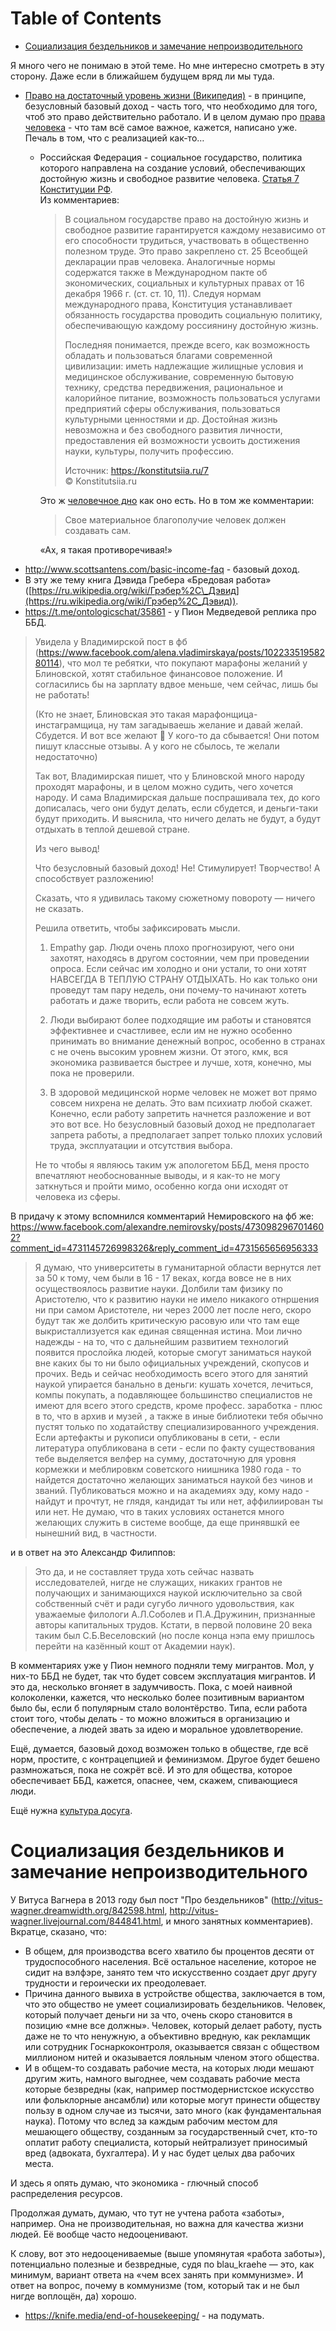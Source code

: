 
# Table of Contents

-   [Социализация бездельников и замечание непроизводительного](#orgb82dab3)

<div class="preview" id="org66358e8">

</div>

Я много чего не понимаю в этой теме. Но мне интересно смотреть в эту сторону. Даже если в ближайшем будущем вряд ли мы туда.

-   [Право на достаточный уровень жизни (Википедия)](https://ru.wikipedia.org/wiki/Право_на_достаточный_уровень_жизни) - в принципе, безусловный базовый доход - часть того, что необходимо для того, чтоб это право действительно работало. И в целом думаю про [права человека](../20220101/20220222155543-права_человека.publ.md) - что там всё самое важное, кажется, написано уже. Печаль в том, что с реализацией как-то&#x2026;
    -   Российская Федерация - социальное государство, политика которого направлена на создание условий, обеспечивающих достойную жизнь и свободное развитие человека. [Статья 7 Конституции РФ](https://konstitutsiia.ru/7).  
        Из комментариев:
        
        > В социальном государстве право на достойную жизнь и свободное развитие гарантируется каждому независимо от его способности трудиться, участвовать в общественно полезном труде. Это право закреплено ст. 25 Всеобщей декларации прав человека. Аналогичные нормы содержатся также в Международном пакте об экономических, социальных и культурных правах от 16 декабря 1966 г. (ст. ст. 10, 11). Следуя нормам международного права, Конституция устанавливает обязанность государства проводить социальную политику, обеспечивающую каждому россиянину достойную жизнь.
        > 
        > Последняя понимается, прежде всего, как возможность обладать и пользоваться благами современной цивилизации: иметь надлежащие жилищные условия и медицинское обслуживание, современную бытовую технику, средства передвижения, рациональное и калорийное питание, возможность пользоваться услугами предприятий сферы обслуживания, пользоваться культурными ценностями и др. Достойная жизнь невозможна и без свободного развития личности, предоставления ей возможности усвоить достижения науки, культуры, получить профессию.
        > 
        > Источник: <https://konstitutsiia.ru/7>  
        > © Konstitutsiia.ru
        
        Это ж [человечное дно](../20220101/20220123021515-человечное_дно.publ.md) как оно есть. Но в том же комментарии:
        
        > Свое материальное благополучие человек должен создавать сам.
        
        «Ах, я такая противоречивая!»
-   <http://www.scottsantens.com/basic-income-faq> - базовый доход.
-   В эту же тему книга Дэвида Гребера «Бредовая работа» ([https://ru.wikipedia.org/wiki/Грэбер%2C\_Дэвид](https://ru.wikipedia.org/wiki/Грэбер%2C_Дэвид)).
-   <https://t.me/ontologicschat/35861> - у Пион Медведевой реплика про ББД.

> Увидела у Владимирской пост в фб (<https://www.facebook.com/alena.vladimirskaya/posts/10223351958280114>), что мол те ребятки, что покупают марафоны желаний у Блиновской, хотят стабильное финансовое положение. И согласились бы на зарплату вдвое меньше, чем сейчас, лишь бы не работать!
> 
> (Кто не знает, Блиновская это такая марафонщица-инстаграмщица, ну там загадываешь желание и давай желай. Сбудется. И вот все желают 🙂 У кого-то да сбывается! Они потом пишут классные отзывы. А у кого не сбылось, те желали недостаточно)
> 
> Так вот, Владимирская пишет, что у Блиновской много народу проходят марафоны, и в целом можно судить, чего хочется народу. И сама Владимирская дальше поспрашивала тех, до кого дописалась, чего они будут делать, если сбудется, и деньги-таки будут приходить. И выяснила, что ничего делать не будут, а будут отдыхать в теплой дешевой стране. 
> 
> Из чего вывод!
> 
> Что безусловный базовый доход! Не! Стимулирует! Творчество! А способствует разложению!
> 
> Сказать, что я удивилась такому сюжетному повороту — ничего не сказать. 
> 
> Решила ответить, чтобы зафиксировать мысли.
> 
> 1.  Empathy gap. Люди очень плохо прогнозируют, чего они захотят, находясь в другом состоянии, чем при проведении опроса. Если сейчас им холодно и они устали, то они хотят НАВСЕГДА В ТЕПЛУЮ СТРАНУ ОТДЫХАТЬ. Но как только они проведут там пару недель, они почему-то начинают хотеть работать и даже творить, если работа не совсем жуть.
> 
> 2.  Люди выбирают более подходящие им работы и становятся эффективнее и счастливее, если им не нужно особенно принимать во внимание денежный вопрос, особенно в странах с не очень высоким уровнем жизни. От этого, кмк, вся экономика развивается быстрее и лучше, хотя, конечно, мы пока не проверили.
> 
> 3.  В здоровой медицинской норме человек не может вот прямо совсем нихрена не делать. Это вам психиатр любой скажет. Конечно, если работу запретить начнется разложение и вот это вот все. Но безусловный базовый доход не предполагает запрета работы, а предполагает запрет только плохих условий труда, эксплуатации и отсутствия выбора.
> 
> Не то чтобы я являюсь таким уж апологетом ББД, меня просто впечатляют необоснованные выводы, и я как-то не могу заткнуться и пройти мимо, особенно когда они исходят от человека из сферы.

В придачу к этому вспомнился комментарий Немировского на фб же:  
<https://www.facebook.com/alexandre.nemirovsky/posts/4730982967014602?comment_id=4731145726998326&reply_comment_id=4731565656956333>

> Я думаю, что университеты в гуманитарной области вернутся лет за 50 к тому, чем были в 16 - 17 веках, когда вовсе не в них осуществоялось развитие науки. Долбили там физику по Аристотелю, что к развитию науки не имело никакого отнршения ни при самом Аристотеле, ни через 2000 лет после него, скоро будут так же долбить критическую расовую или что там еще выкристаллизуется как единая священная истина. Мои лично надежды - на то, что с дальнейшим развитием технологий появится прослойка людей, которые смогут заниматься наукой вне каких бы то ни было официальных учреждений, скопусов и прочих. Ведь и сейчас необходимость всего этого для занятий наукой упирается банально в деньги: кушать хочется, лечиться, компы покупать, а подавляющее большинство специалистов не имеют для всего этого средств, кроме професс. заработка - плюс в то, что в архив и музей , а также в иные библиотеки тебя обычно пустят только по ходатайству специализированного учреждения. Если артефакты и рукописи опубликованы в сети, - если литература опубликована в сети - если по факту существования тебе выделяется велфер на сумму, достаточную для уровня кормежки и меблировкм советского ниишника 1980 года - то найдется достаточно желающих заниматься наукой без чинов и званий. Публиковаться можно и на академиях эду, кому надо - найдут и прочтут, не глядя, кандидат ты или нет, аффилиирован ты или нет. Не думаю, что в таких условиях останется много желающих служить в системе вообще, да еще принявшкй ее нынешний вид, в частности.

и в ответ на это Александр Филиппов:

> Это да, и не составляет труда хоть сейчас назвать исследователей, нигде не служащих, никаких грантов не получающих и занимающихся наукой исключительно за свой собственный счёт и ради сугубо личного удовольствия, как уважаемые филологи А.Л.Соболев и П.А.Дружинин, признанные авторы капитальных трудов. Кстати, в первой половине 20 века таким был С.Б.Веселовский (но после конца нэпа ему пришлось перейти на казённый кошт от Академии наук). 

В комментариях уже у Пион немного подняли тему мигрантов. Мол, у них-то ББД не будет, так что будет совсем эксплуатация мигрантов. И это да, несколько вгоняет в задумчивость. Пока, с моей наивной колоколенки, кажется, что несколько более позитивным вариантом было бы, если б популярным стало волонтёрство. Типа, если работа стоит того, чтобы делать - то можно вложиться в организацию и обеспечение, а людей звать за идею и моральное удовлетворение.  

Ещё, думается, базовый доход возможен только в обществе, где всё норм, простите, с контрацепцией и феминизмом. Другое будет бешено размножаться, пока не сожрёт всё. И это для общества, которое обеспечивает ББД, кажется, опаснее, чем, скажем, спивающиеся люди.

Ещё нужна [культура досуга](../time/20210702112242-культура_досуга.publ.md).


<a id="orgb82dab3"></a>

# Социализация бездельников и замечание непроизводительного

У Витуса Вагнера в 2013 году был пост "Про бездельников" (<http://vitus-wagner.dreamwidth.org/842598.html>, <http://vitus-wagner.livejournal.com/844841.html>, и много занятных комментариев). Вкратце, сказано, что:

-   В общем, для производства всего хватило бы процентов десяти от трудоспособного населения. Всё остальное население, которое не сидит на вэлфэре, занято тем что искусственно создает друг другу трудности и героически их преодолевает.
-   Причина данного вывиха в устройстве общества, заключается в том, что это общество не умеет социализировать бездельников. Человек, который получает деньги ни за что, очень скоро становится в позицию «мне все должны». Человек, который делает работу, пусть даже не то что ненужную, а объективно вредную, как рекламщик или сотрудник Госнаркоконтроля, оказывается связан с обществом миллионом нитей и оказывается лояльным членом этого общества.
-   И в общем-то создавать рабочие места, на которых люди мешают другим жить, намного выгоднее, чем создавать рабочие места которые безвредны (как, например постмодернистское искусство или фольклорные ансамбли) или которые могут принести обществу пользу в одном случае из тысячи, зато много (как фундаментальная наука). Потому что вслед за каждым рабочим местом для мешающего обществу, созданным за государственный счет, кто-то оплатит работу специалиста, который нейтрализует приносимый вред (адвоката, бухгалтера). И у нас будет целых два рабочих места.

И здесь я опять думаю, что экономика - глючный способ распределения ресурсов.

Продолжая думать, думаю, что тут не учтена работа «заботы», например. Она не производительная, но важна для качества жизни людей. Её вообще часто недооценивают.

К слову, вот это недооцениваемые (выше упомянутая «работа заботы»), потенциально полезные и безвредные, судя по blau\_kraehe — это, как минимум, вариант ответа на «чем всех занять при коммунизме». И ответ на вопрос, почему в коммунизме (том, который так и не был нигде воплощён, да) хорошо.

-   <https://knife.media/end-of-housekeeping/> - на подумать.

